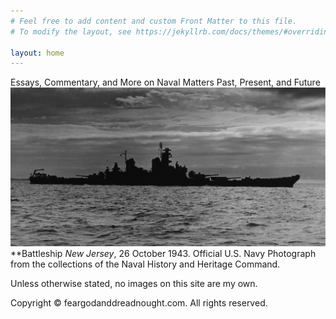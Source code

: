 ```yaml
---
# Feel free to add content and custom Front Matter to this file.
# To modify the layout, see https://jekyllrb.com/docs/themes/#overriding-theme-defaults

layout: home
---
```

Essays, Commentary, and More on Naval Matters Past, Present, and Future
<br/>
![](/Images/Iowa2.jpeg)
**Battleship _New Jersey_, 26 October 1943. Official U.S. Navy Photograph from the collections of the Naval History and Heritage Command. 


Unless otherwise stated, no images on this site are my own.

Copyright &copy; feargodanddreadnought.com. All rights reserved.


